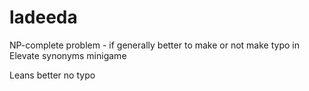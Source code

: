 # ladeeda

NP-complete problem - if generally better to make or not make typo in Elevate synonyms minigame 

Leans better no typo
